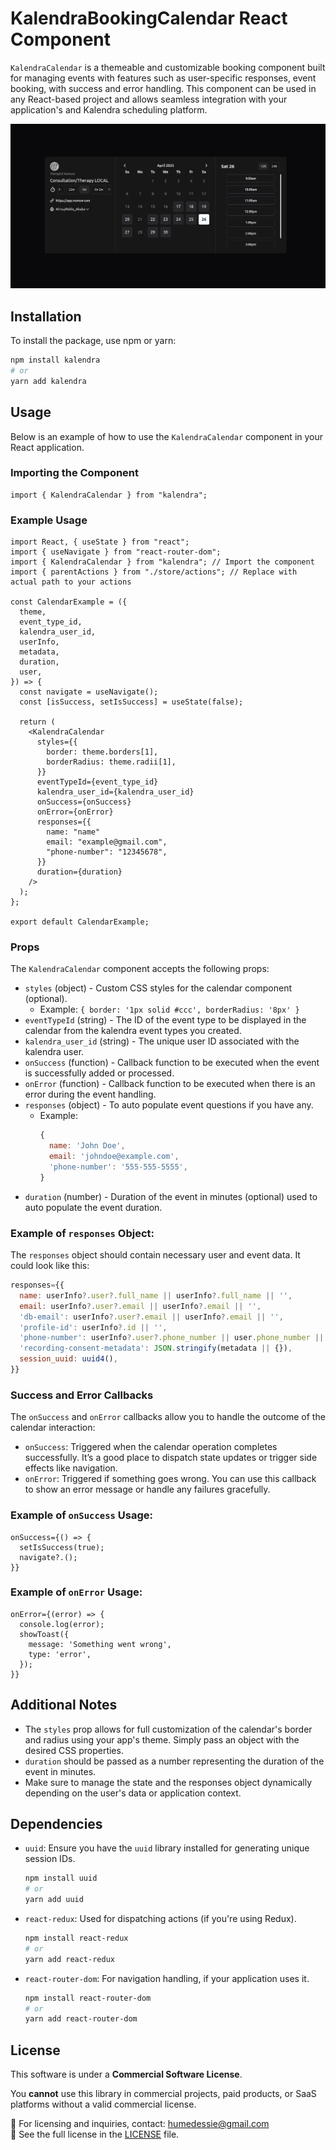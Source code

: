 # KalendraBookingCalendar React Component

`KalendraCalendar` is a themeable and customizable booking component built for managing events with features such as user-specific responses, event booking, with success and error handling. This component can be used in any React-based project and allows seamless integration with your application's and Kalendra scheduling platform.

![Kalendra Calendar Screenshot](./image.png)

## Installation

To install the package, use npm or yarn:

```bash
npm install kalendra
# or
yarn add kalendra
```

## Usage

Below is an example of how to use the `KalendraCalendar` component in your React application.

### Importing the Component

```tsx
import { KalendraCalendar } from "kalendra";
```

### Example Usage

```tsx
import React, { useState } from "react";
import { useNavigate } from "react-router-dom";
import { KalendraCalendar } from "kalendra"; // Import the component
import { parentActions } from "./store/actions"; // Replace with actual path to your actions

const CalendarExample = ({
  theme,
  event_type_id,
  kalendra_user_id,
  userInfo,
  metadata,
  duration,
  user,
}) => {
  const navigate = useNavigate();
  const [isSuccess, setIsSuccess] = useState(false);

  return (
    <KalendraCalendar
      styles={{
        border: theme.borders[1],
        borderRadius: theme.radii[1],
      }}
      eventTypeId={event_type_id}
      kalendra_user_id={kalendra_user_id}
      onSuccess={onSuccess}
      onError={onError}
      responses={{
        name: "name"
        email: "example@gmail.com",
        "phone-number": "12345678",
      }}
      duration={duration}
    />
  );
};

export default CalendarExample;
```

### Props

The `KalendraCalendar` component accepts the following props:

- `styles` (object) - Custom CSS styles for the calendar component (optional).
  - Example: `{ border: '1px solid #ccc', borderRadius: '8px' }`
- `eventTypeId` (string) - The ID of the event type to be displayed in the calendar from the kalendra event types you created.
- `kalendra_user_id` (string) - The unique user ID associated with the kalendra user.
- `onSuccess` (function) - Callback function to be executed when the event is successfully added or processed.
- `onError` (function) - Callback function to be executed when there is an error during the event handling.
- `responses` (object) - To auto populate event questions if you have any.
  - Example:
    ```js
    {
      name: 'John Doe',
      email: 'johndoe@example.com',
      'phone-number': '555-555-5555',
    }
    ```
- `duration` (number) - Duration of the event in minutes (optional) used to auto populate the event duration.

### Example of `responses` Object:

The `responses` object should contain necessary user and event data. It could look like this:

```js
responses={{
  name: userInfo?.user?.full_name || userInfo?.full_name || '',
  email: userInfo?.user?.email || userInfo?.email || '',
  'db-email': userInfo?.user?.email || userInfo?.email || '',
  'profile-id': userInfo?.id || '',
  'phone-number': userInfo?.user?.phone_number || user.phone_number || '',
  'recording-consent-metadata': JSON.stringify(metadata || {}),
  session_uuid: uuid4(),
}}
```

### Success and Error Callbacks

The `onSuccess` and `onError` callbacks allow you to handle the outcome of the calendar interaction:

- `onSuccess`: Triggered when the calendar operation completes successfully. It’s a good place to dispatch state updates or trigger side effects like navigation.
- `onError`: Triggered if something goes wrong. You can use this callback to show an error message or handle any failures gracefully.

### Example of `onSuccess` Usage:

```tsx
onSuccess={() => {
  setIsSuccess(true);
  navigate?.();
}}
```

### Example of `onError` Usage:

```tsx
onError={(error) => {
  console.log(error);
  showToast({
    message: 'Something went wrong',
    type: 'error',
  });
}}
```

## Additional Notes

- The `styles` prop allows for full customization of the calendar's border and radius using your app's theme. Simply pass an object with the desired CSS properties.
- `duration` should be passed as a number representing the duration of the event in minutes.
- Make sure to manage the state and the responses object dynamically depending on the user's data or application context.

## Dependencies

- `uuid`: Ensure you have the `uuid` library installed for generating unique session IDs.

  ```bash
  npm install uuid
  # or
  yarn add uuid
  ```

- `react-redux`: Used for dispatching actions (if you're using Redux).

  ```bash
  npm install react-redux
  # or
  yarn add react-redux
  ```

- `react-router-dom`: For navigation handling, if your application uses it.
  ```bash
  npm install react-router-dom
  # or
  yarn add react-router-dom
  ```

## License

This software is under a **Commercial Software License**.

You **cannot** use this library in commercial projects, paid products, or SaaS platforms without a valid commercial license.

📩 For licensing and inquiries, contact: humedessie@gmail.com  
📄 See the full license in the [LICENSE](./LICENSE) file.
